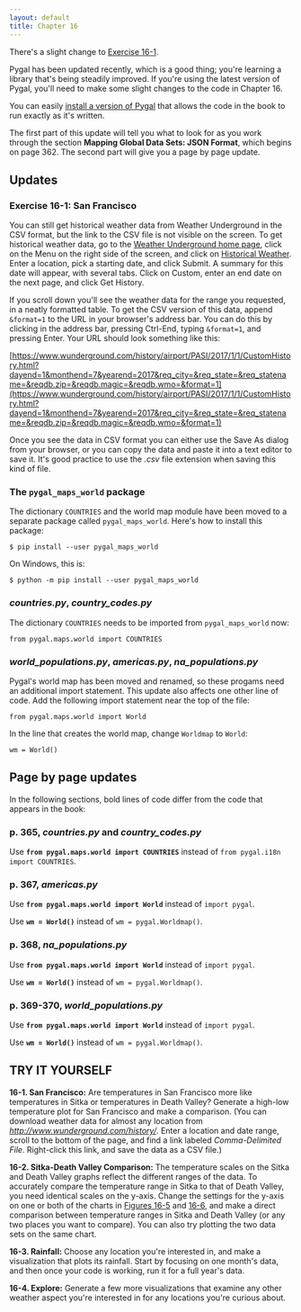 ```yaml
---
layout: default
title: Chapter 16
---
```


There's a slight change to [Exercise 16-1](#exercise-16-1-san-francisco).

Pygal has been updated recently, which is a good thing; you're learning a library that's being steadily improved. If you're using the latest version of Pygal, you'll need to make some slight changes to the code in Chapter 16.

You can easily [install a version of Pygal](chapter_15/README.html#installing-pygal) that allows the code in the book to run exactly as it's written.

The first part of this update will tell you what to look for as you work through the section **Mapping Global Data Sets: JSON Format**, which begins on page 362. The second part will give you a page by page update.

Updates
---

### Exercise 16-1: San Francisco

You can still get historical weather data from Weather Underground in the CSV format, but the link to the CSV file is not visible on the screen. To get historical weather data, go to the [Weather Underground home page](wunderground.com), click on the Menu on the right side of the screen, and click on [Historical Weather](https://www.wunderground.com/history/). Enter a location, pick a starting date, and click Submit. A summary for this date will appear, with several tabs. Click on Custom, enter an end date on the next page, and click Get History.

If you scroll down you'll see the weather data for the range you requested, in a neatly formatted table. To get the CSV version of this data, append `&format=1` to the URL in your browser's address bar. You can do this by clicking in the address bar, pressing Ctrl-End, typing `&format=1`, and pressing Enter. Your URL should look something like this:

[https://www.wunderground.com/history/airport/PASI/2017/1/1/CustomHistory.html?dayend=1&monthend=7&yearend=2017&req_city=&req_state=&req_statename=&reqdb.zip=&reqdb.magic=&reqdb.wmo=&format=1](https://www.wunderground.com/history/airport/PASI/2017/1/1/CustomHistory.html?dayend=1&monthend=7&yearend=2017&req_city=&req_state=&req_statename=&reqdb.zip=&reqdb.magic=&reqdb.wmo=&format=1)

Once you see the data in CSV format you can either use the Save As dialog from your browser, or you can copy the data and paste it into a text editor to save it. It's good practice to use the *.csv* file extension when saving this kind of file.

### The `pygal_maps_world` package

The dictionary `COUNTRIES` and the world map module have been moved to a separate package called `pygal_maps_world`. Here's how to install this package:

    $ pip install --user pygal_maps_world
    
On Windows, this is:

    $ python -m pip install --user pygal_maps_world
    
### *countries.py*, *country_codes.py*

The dictionary `COUNTRIES` needs to be imported from `pygal_maps_world` now:

    from pygal.maps.world import COUNTRIES
    
### *world_populations.py*, *americas.py*, *na_populations.py*

Pygal's world map has been moved and renamed, so these progams need an additional import statement. This update also affects one other line of code. Add the following import statement near the top of the file:

    from pygal.maps.world import World
    
In the line that creates the world map, change `Worldmap` to `World`:

    wm = World()
    
Page by page updates
---

In the following sections, bold lines of code differ from the code that appears in the book:

### p. 365, *countries.py* and *country_codes.py*

Use **`from pygal.maps.world import COUNTRIES`** instead of `from pygal.i18n import COUNTRIES`.

### p. 367, *americas.py*

Use **`from pygal.maps.world import World`** instead of `import pygal`.

Use **`wm = World()`** instead of `wm = pygal.Worldmap()`.

### p. 368, *na_populations.py*

Use **`from pygal.maps.world import World`** instead of `import pygal`.

Use **`wm = World()`** instead of `wm = pygal.Worldmap()`.

### p. 369-370, *world_populations.py*

Use **`from pygal.maps.world import World`** instead of `import pygal`.

Use **`wm = World()`** instead of `wm = pygal.Worldmap()`.



<a id="#page_362"></a>
TRY IT YOURSELF
---------------

<a id="#ch16exe1"></a>**16-1. San Francisco:** Are temperatures in San Francisco
more like temperatures in Sitka or temperatures in Death Valley?
Generate a high-low temperature plot for San Francisco and make a
comparison. (You can download weather data for almost any location from
*<http://www.wunderground.com/history/>*. Enter a location and date
range, scroll to the bottom of the page, and find a link labeled
*Comma-Delimited File*. Right-click this link, and save the data as a
CSV file.)

<a id="#ch16exe2"></a>**16-2. Sitka-Death Valley Comparison:** The temperature
scales on the Sitka and Death Valley graphs reflect the different ranges
of the data. To accurately compare the temperature range in Sitka to
that of Death Valley, you need identical scales on the y-axis. Change
the settings for the y-axis on one or both of the charts in [Figures
16-5](#ch16fig5) and [16-6](#ch16fig6), and make a direct comparison
between temperature ranges in Sitka and Death Valley (or any two places
you want to compare). You can also try plotting the two data sets on the
same chart.

<a id="#ch16exe3"></a>**16-3. Rainfall:** Choose any location you're interested
in, and make a visualization that plots its rainfall. Start by focusing
on one month's data, and then once your code is working, run it for a
full year's data.

<a id="#ch16exe4"></a>**16-4. Explore:** Generate a few more visualizations that
examine any other weather aspect you're interested in for any locations
you're curious about.
